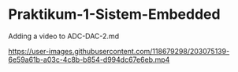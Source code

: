# Praktikum-1-Sistem-Embedded
Adding a video to ADC-DAC-2.md


https://user-images.githubusercontent.com/118679298/203075139-6e59a61b-a03c-4c8b-b854-d994dc67e6eb.mp4

